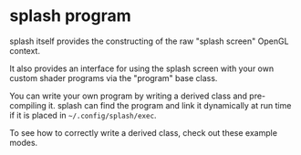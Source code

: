 # splash program
splash itself provides the constructing of the raw "splash screen" OpenGL context.

It also provides an interface for using the splash screen with your own custom shader programs via the "program" base class.

You can write your own program by writing a derived class and pre-compiling it. splash can find the program and link it dynamically at run time if it is placed in `~/.config/splash/exec`.

To see how to correctly write a derived class, check out these example modes.
